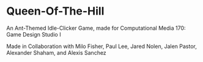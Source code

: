 # Queen-Of-The-Hill
An Ant-Themed Idle-Clicker Game, made for Computational Media 170: Game Design Studio I

Made in Collaboration with Milo Fisher, Paul Lee, Jared Nolen, Jalen Pastor, Alexander Shaham, and Alexis Sanchez
